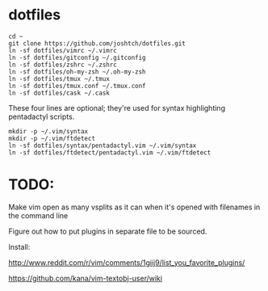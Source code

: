dotfiles
========

    cd ~
    git clone https://github.com/joshtch/dotfiles.git
    ln -sf dotfiles/vimrc ~/.vimrc
    ln -sf dotfiles/gitconfig ~/.gitconfig
    ln -sf dotfiles/zshrc ~/.zshrc
    ln -sf dotfiles/oh-my-zsh ~/.oh-my-zsh
    ln -sf dotfiles/tmux ~/.tmux
    ln -sf dotfiles/tmux.conf ~/.tmux.conf
    ln -sf dotfiles/cask ~/.cask

These four lines are optional; they're used for syntax highlighting
pentadactyl scripts.

    mkdir -p ~/.vim/syntax
    mkdir -p ~/.vim/ftdetect
    ln -sf dotfiles/syntax/pentadactyl.vim ~/.vim/syntax
    ln -sf dotfiles/ftdetect/pentadactyl.vim ~/.vim/ftdetect

TODO:
=====

Make vim open as many vsplits as it can when it's opened with filenames in the
 command line

Figure out how to put plugins in separate file to be sourced.

Install:

http://www.reddit.com/r/vim/comments/1giij9/list_you_favorite_plugins/

https://github.com/kana/vim-textobj-user/wiki
